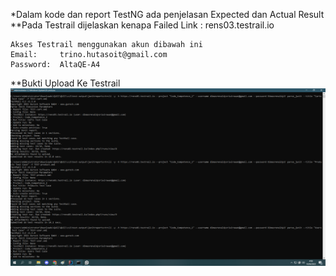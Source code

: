 *Dalam kode dan report TestNG ada penjelasan Expected dan Actual Result
**Pada Testrail dijelaskan kenapa Failed
Link :
rens03.testrail.io
```
Akses Testrail menggunakan akun dibawah ini
Email:     trino.hutasoit@gmail.com	
Password:  AltaQE-A4
```
**Bukti Upload Ke Testrail
![path](assets/uploading.png)